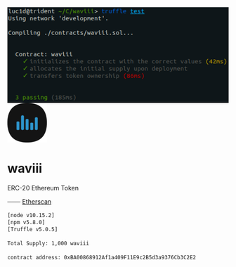 <img align="right" src="waviii_test.png">

![waviii_logo](Etherscan.io/waviii_logo_small.png) 
# waviii

ERC-20 Ethereum Token

─── [Etherscan](https://etherscan.io/token/0xBA00868912Af1a409F11E9c2B5d3a9376Cb3C2E2)


    [node v10.15.2]
    [npm v5.8.0]
    [Truffle v5.0.5]

    Total Supply: 1,000 waviii

    contract address: 0xBA00868912Af1a409F11E9c2B5d3a9376Cb3C2E2